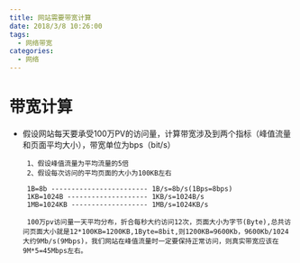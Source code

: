 ```yaml
---
title: 网站需要带宽计算
date: 2018/3/8 10:26:00
tags: 
  - 网络带宽 
categories:
  - 网络
---
```



# 带宽计算

- 假设网站每天要承受100万PV的访问量，计算带宽涉及到两个指标（峰值流量和页面平均大小），带宽单位为bps（bit/s）

  ```text
   1、假设峰值流量为平均流量的5倍
   2、假设每次访问的平均页面的大小为100KB左右

   1B=8b ------------------------ 1B/s=8b/s(1Bps=8bps)
   1KB=1024B -------------------- 1KB/s=1024B/s
   1MB=1024KB ------------------- 1MB/s=1024KB/s

   100万pv访问量一天平均分布，折合每秒大约访问12次，页面大小为字节(Byte),总共访问页面大小就是12*100KB=1200KB,1Byte=8bit,则1200KB=9600Kb，9600Kb/1024大约9Mb/s(9Mbps)，我们网站在峰值流量时一定要保持正常访问，则真实带宽应该在9M*5=45Mbps左右。
  ```
